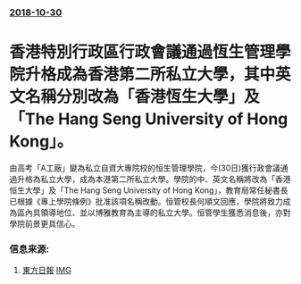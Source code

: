 ### [2018-10-30](/news/2018/10/30/index.md)

##### 
# 香港特別行政區行政會議通過恆生管理學院升格成為香港第二所私立大學，其中英文名稱分別改為「香港恆生大學」及「The Hang Seng University of Hong Kong」。 

由高考「A工廠」變為私立自資大專院校的恒生管理學院，今(30日)獲行政會議通過升格為私立大學，成為本港第二所私立大學。學院的中、英文名稱將改為「香港恒生大學」及「The Hang Seng University of Hong Kong」，教育局常任秘書長已根據《專上學院條例》批准該項名稱改動。恒管校長何順文回應，學院將致力成為區內具領導地位、並以博雅教育為主導的私立大學。恒管學生獲悉消息後，亦對學院前景更具信心。


### 信息来源:

1. [東方日報](https://hk.on.cc/hk/bkn/cnt/news/20181030/bkn-20181030110945264-1030_00822_001.html) [IMG](//hk.on.cc/hk/bkn/cnt/news/20181030/photo/bkn-20181030110945264-1030_00822_001_fb.jpg?20181030223418)
